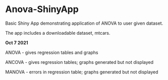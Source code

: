 # Anova-ShinyApp
Basic Shiny App demonstrating application of ANOVA to user given dataset.

The app includes a downloadable dataset, mtcars.

**Oct 7 2021**

ANOVA - gives regression tables and graphs

ANCOVA - gives regression tables; graphs generated but not displayed

MANOVA - errors in regression table; graphs generated but not displayed
